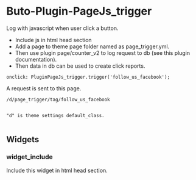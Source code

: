 # Buto-Plugin-PageJs_trigger

<p>Log with javascript when user click a button.</p>
<ul>
<li>Include js in html head section</li>
<li>Add a page to theme page folder named as page_trigger.yml.</li>
<li>Then use plugin page/counter_v2 to log request to db (see this plugin documentation).</li>
<li>Then data in db can be used to create click reports.</li>
</ul>
<pre><code>onclick: PluginPageJs_trigger.trigger('follow_us_facebook');</code></pre>
<p>A request is sent to this page.</p>
<pre><code>/d/page_trigger/tag/follow_us_facebook

"d" is theme settings default_class.</code></pre>

<a name="key_0"></a>

## Widgets



<a name="key_0_0"></a>

### widget_include

<p>Include this widget in html head section.</p>

